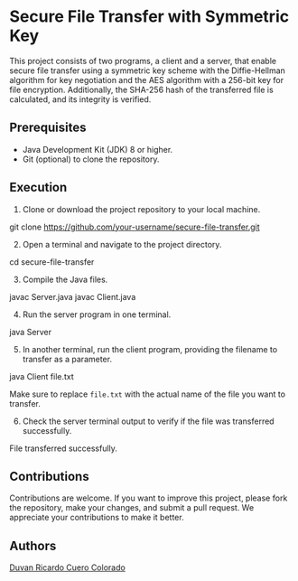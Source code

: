 # Secure File Transfer with Symmetric Key

This project consists of two programs, a client and a server, that enable secure file transfer using a symmetric key scheme with the Diffie-Hellman algorithm for key negotiation and the AES algorithm with a 256-bit key for file encryption. Additionally, the SHA-256 hash of the transferred file is calculated, and its integrity is verified.

## Prerequisites

- Java Development Kit (JDK) 8 or higher.
- Git (optional) to clone the repository.

## Execution

1. Clone or download the project repository to your local machine.

git clone https://github.com/your-username/secure-file-transfer.git


2. Open a terminal and navigate to the project directory.

cd secure-file-transfer

3. Compile the Java files.

javac Server.java
javac Client.java


4. Run the server program in one terminal.

java Server


5. In another terminal, run the client program, providing the filename to transfer as a parameter.

java Client file.txt


Make sure to replace `file.txt` with the actual name of the file you want to transfer.

6. Check the server terminal output to verify if the file was transferred successfully.

File transferred successfully.


## Contributions

Contributions are welcome. If you want to improve this project, please fork the repository, make your changes, and submit a pull request. We appreciate your contributions to make it better.

## Authors
[Duvan Ricardo Cuero Colorado](https://github.com/merolemay)
